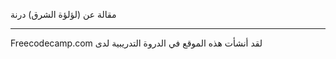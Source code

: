 مقالة عن (لؤلؤة الشرق) درنة


----------------------------------------------------
Freecodecamp.com لقد أنشأت هذه الموقع في الدروة التدريبية لدى 